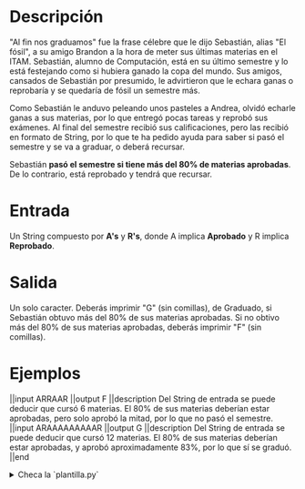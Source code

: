 # Descripción

"Al fin nos graduamos" fue la frase célebre que le dijo Sebastián, alias "El fósil", a su amigo Brandon a la hora de meter sus últimas materias en el ITAM. Sebastián, alumno de Computación, está en su último semestre y lo está festejando como si hubiera ganado la copa del mundo. Sus amigos, cansados de Sebastián por presumido, le advirtieron que le echara ganas o reprobaría y se quedaría de fósil un semestre más.

Como Sebastián le anduvo peleando unos pasteles a Andrea, olvidó echarle ganas a sus materias, por lo que entregó pocas tareas y reprobó sus exámenes. Al final del semestre recibió sus calificaciones, pero las recibió en formato de String, por lo que te ha pedido ayuda para saber si pasó el semestre y se va a graduar, o deberá recursar. 

Sebastián **pasó el semestre si tiene más del 80% de materias aprobadas**. De lo contrario, está reprobado y tendrá que recursar.

# Entrada

Un String compuesto por **A's** y **R's**, donde A implica **Aprobado** y R implica **Reprobado**.

# Salida

Un solo caracter. Deberás imprimir "G" (sin comillas), de Graduado, si Sebastián obtuvo más del 80% de sus materias aprobadas. Si no obtivo más del 80% de sus materias aprobadas, deberás imprimir "F" (sin comillas).

# Ejemplos

||input
ARRAAR
||output
F
||description
Del String de entrada se puede deducir que cursó 6 materias. El 80% de sus materias deberían estar aprobadas, pero solo aprobó la mitad, por lo que no pasó el semestre.
||input
ARAAAAAAAAAR
||output
G
||description
Del String de entrada se puede deducir que cursó 12 materias. El 80% de sus materias deberían estar aprobadas, y aprobó aproximadamente 83%, por lo que sí se graduó.
||end

<details><summary>Checa la `plantilla.py`</summary>

{{plantilla.py}}

</details>
